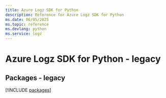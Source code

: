 ```yaml
---
title: Azure Logz SDK for Python
description: Reference for Azure Logz SDK for Python
ms.date: 06/05/2025
ms.topic: reference
ms.devlang: python
ms.service: logz
---
```

# Azure Logz SDK for Python - legacy
## Packages - legacy
[!INCLUDE [packages](logz-index.md)]